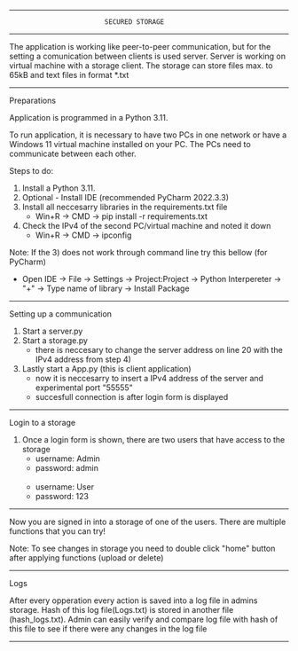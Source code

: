 --------------------------------------------------------------------------------------------------------------
 							SECURED STORAGE
--------------------------------------------------------------------------------------------------------------

The application is working like peer-to-peer communication, but for the setting a comunication between clients
is used server. Server is working on virtual machine with a storage client. The storage can store files max. to 65kB 
and text files in format *.txt

--------------------------------------------------------------------------------------------------------------
Preparations

Application is programmed in a Python 3.11.

To run application, it is necessary to have two PCs in one network or have a Windows 11 virtual machine installed on your PC.
The PCs need to communicate between each other.

Steps to do:
1) Install a Python 3.11.
2) Optional - Install IDE (recommended PyCharm 2022.3.3)
3) Install all neccesarry libraries in the requirements.txt file
	- Win+R -> CMD -> pip install -r requirements.txt
4) Check the IPv4 of the second PC/virtual machine and noted it down
	- Win+R -> CMD -> ipconfig
	
Note: If the 3) does not work through command line try this bellow (for PyCharm) <br>
 - Open IDE -> File -> Settings -> Project:Project -> Python Interpereter -> "+" -> Type name of library -> Install Package

--------------------------------------------------------------------------------------------------------------

Setting up a communication

1) Start a server.py
2) Start a storage.py
	- there is neccesary to change the server address on line 20 with the IPv4 address from step 4)
3) Lastly start a App.py (this is client application)
	- now it is neccesarry to insert a IPv4 address of the server and experimental port "55555"
	- succesfull connection is after login form is displayed

--------------------------------------------------------------------------------------------------------------

Login to a storage

1) Once a login form is shown, there are two users that have access to the storage <br>
	 - username: Admin <br>
	 - password: admin <br><br>
	 - username: User <br>
	 - password: 123


--------------------------------------------------------------------------------------------------------------

Now you are signed in into a storage of one of the users. There are multiple functions that you can try!

Note: To see changes in storage you need to double click "home" button after applying functions (upload or delete)


--------------------------------------------------------------------------------------------------------------

Logs

After every opperation every action is saved into a log file in admins storage. Hash of this log file(Logs.txt) is stored 
in another file (hash_logs.txt). Admin can easily verify and compare log file with hash of this file to see if there were any changes
in the log file

--------------------------------------------------------------------------------------------------------------
